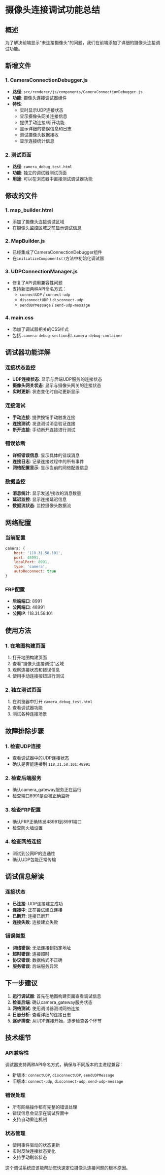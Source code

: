 # 摄像头连接调试功能总结

## 概述
为了解决前端显示"未连接摄像头"的问题，我们在前端添加了详细的摄像头连接调试功能。

## 新增文件

### 1. CameraConnectionDebugger.js
- **路径**: `src/renderer/js/components/CameraConnectionDebugger.js`
- **功能**: 摄像头连接调试器组件
- **特性**:
  - 实时显示UDP连接状态
  - 显示摄像头网关连接信息
  - 提供手动连接/断开功能
  - 显示详细的错误信息和日志
  - 测试摄像头数据接收
  - 显示连接统计信息

### 2. 测试页面
- **路径**: `camera_debug_test.html`
- **功能**: 独立的调试器测试页面
- **用途**: 可以在浏览器中直接测试调试器功能

## 修改的文件

### 1. map_builder.html
- 添加了摄像头连接调试区域
- 在摄像头监控区域之前显示调试信息

### 2. MapBuilder.js
- 已经集成了CameraConnectionDebugger组件
- 在`initializeComponents()`方法中初始化调试器

### 3. UDPConnectionManager.js
- 修复了API调用兼容性问题
- 支持新旧两种API命名方式：
  - `connectUDP` / `connect-udp`
  - `disconnectUDP` / `disconnect-udp`
  - `sendUDPMessage` / `send-udp-message`

### 4. main.css
- 添加了调试器相关的CSS样式
- 包括`.camera-debug-section`和`.camera-debug-container`

## 调试器功能详解

### 连接状态监控
- **UDP连接状态**: 显示与后端UDP服务的连接状态
- **摄像头网关状态**: 显示与摄像头网关的连接状态
- **实时更新**: 状态变化时自动更新显示

### 连接测试
- **手动连接**: 提供按钮手动触发连接
- **连接测试**: 发送测试消息验证连接
- **断开连接**: 手动断开连接进行测试

### 错误诊断
- **详细错误信息**: 显示具体的错误消息
- **连接日志**: 记录连接过程中的所有事件
- **网络配置显示**: 显示当前的网络配置信息

### 数据监控
- **消息统计**: 显示发送/接收的消息数量
- **延迟监控**: 显示连接延迟信息
- **数据流状态**: 监控摄像头数据流

## 网络配置

### 当前配置
```javascript
camera: {
    host: '118.31.58.101',
    port: 48991,
    localPort: 8991,
    type: 'camera',
    autoReconnect: true
}
```

### FRP配置
- **后端端口**: 8991
- **公网端口**: 48991
- **公网IP**: 118.31.58.101

## 使用方法

### 1. 在地图构建页面
1. 打开地图构建页面
2. 查看"摄像头连接调试"区域
3. 观察连接状态和错误信息
4. 使用手动连接按钮进行测试

### 2. 独立测试页面
1. 在浏览器中打开 `camera_debug_test.html`
2. 查看调试器功能
3. 测试各种连接场景

## 故障排除步骤

### 1. 检查UDP连接
- 查看调试器中的UDP连接状态
- 确认是否能连接到 `118.31.58.101:48991`

### 2. 检查后端服务
- 确认camera_gateway服务正在运行
- 检查端口8991是否被正确监听

### 3. 检查FRP配置
- 确认FRP正确转发48991到8991端口
- 检查防火墙设置

### 4. 检查网络连接
- 测试到公网IP的连通性
- 确认UDP包能正常传输

## 调试信息解读

### 连接状态
- **已连接**: UDP连接建立成功
- **连接中**: 正在尝试建立连接
- **已断开**: 连接已断开
- **连接失败**: 连接建立失败

### 错误类型
- **网络错误**: 无法连接到指定地址
- **超时错误**: 连接超时
- **协议错误**: 数据格式不正确
- **服务错误**: 后端服务异常

## 下一步建议

1. **运行调试器**: 首先在地图构建页面查看调试信息
2. **检查后端**: 确认camera_gateway服务状态
3. **网络测试**: 使用调试器测试网络连接
4. **日志分析**: 查看详细的连接日志
5. **逐步排查**: 从UDP连接开始，逐步检查各个环节

## 技术细节

### API兼容性
调试器支持两种API命名方式，确保与不同版本的主进程兼容：
- 新版本: `connectUDP`, `disconnectUDP`, `sendUDPMessage`
- 旧版本: `connect-udp`, `disconnect-udp`, `send-udp-message`

### 错误处理
- 所有网络操作都有完整的错误处理
- 错误信息会显示在调试界面中
- 支持自动重连机制

### 状态管理
- 使用事件驱动的状态更新
- 实时反映连接状态变化
- 支持手动刷新状态

这个调试系统应该能帮助您快速定位摄像头连接问题的根本原因。
